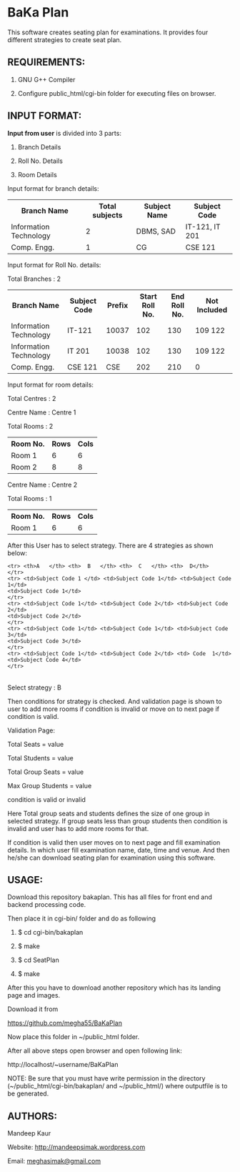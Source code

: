 BaKa Plan
============

This software creates seating plan for examinations. It provides four different
strategies to create seat plan.

REQUIREMENTS:
----------------------------
1) GNU G++ Compiler

2) Configure public_html/cgi-bin folder for executing files on browser.


INPUT FORMAT:
----------------------------
<b>Input from user</b> is divided into 3 parts:

1) Branch Details

2) Roll No. Details

3) Room Details

Input format for branch details:

<table>
    <tr> <th> Branch Name </th> <th> Total subjects</th> <th> Subject Name</th>
        <th>Subject Code </th>
    </tr>
     <tr> <td> Information Technology </td> <td> 2</td> <td> DBMS, SAD</td>
        <td>IT-121, IT 201</td>
    </tr>
     <tr> <td> Comp. Engg. </td> <td> 1</td> <td> CG</td>
        <td>CSE 121 </td>
    </tr>


</table>

Input format for Roll No. details:

Total Branches : 2

<table>
    <tr> <th> Branch Name </th> <th> Subject Code</th> <th>Prefix</th> <th> Start Roll No.</th>
        <th>End Roll No. </th> <th> Not Included </th>
    </tr>
     <tr> <td> Information Technology </td> <td> IT-121</td> <td>10037 </td>
        <td>102</td> <td> 130 </td> <td> 109 122 </td>
    </tr>
     <tr> <td> Information Technology </td> <td> IT 201</td> <td>10038 </td>
        <td>102</td> <td> 130 </td> <td> 109 122 </td>
    </tr>
    </tr>
     <tr> <td> Comp. Engg. </td> <td> CSE 121</td> <td>CSE </td>
        <td>202</td> <td> 210 </td> <td>0 </td>
    </tr>


</table>


Input format for room details:

Total Centres : 2

Centre Name : Centre 1

Total Rooms : 2

<table>
    <tr> <th> Room No. </th> <th> Rows</th> <th> Cols</th>
    </tr>
    <tr> <td> Room 1 </td> <td> 6</td> <td>6 </td>
    </tr>
    <tr> <td> Room 2 </td> <td> 8</td> <td>8 </td>
    </tr>

</table>

Centre Name : Centre 2

Total Rooms : 1

<table>
    <tr> <th> Room No. </th> <th> Rows</th> <th> Cols</th>
    </tr>
    <tr> <td> Room 1 </td> <td> 6</td> <td>6 </td>
    </tr>

</table>

After this User has to select strategy. There are 4 strategies as shown below:

<table>

    <tr> <th>A	 </th> <th>  B	 </th> <th>  C	 </th> <th>  D</th>
    </tr>
    <tr> <td>Subject Code 1 </td> <td>Subject Code 1</td> <td>Subject Code  1</td> 
    <td>Subject Code 1</td>
    </tr>
    <tr> <td>Subject Code 1</td> <td>Subject Code 2</td> <td>Subject Code  2</td> 
    <td>Subject Code 2</td>
    </tr>
    <tr> <td>Subject Code 1</td> <td>Subject Code 1</td> <td>Subject Code  3</td> 
    <td>Subject Code 3</td>
    </tr>
    <tr> <td>Subject Code 1</td> <td>Subject Code 2</td> <td> Code  1</td> 
    <td>Subject Code 4</td>
    </tr>

</table>

Select strategy : B

Then conditions for strategy is checked. And validation page is shown to user 
to add more rooms if condition is invalid or move on to next page if condition 
is valid.

Validation Page:

Total Seats = value

Total Students = value

Total Group Seats = value

Max Group Students = value

condition is valid or invalid


Here Total group seats and students defines the size of one group in selected 
strategy. If group seats less than group students then condition is invalid
and user has to add more rooms for that.

If condition is valid then user moves on to next page and fill examination 
details. In which user fill examination name, date, time and venue.
And then he/she can download seating plan for examination using this software.

USAGE:
----------------------------
Download this repository bakaplan. This has all files for front end and backend 
processing code.

Then place it in cgi-bin/ folder and do as following

1) $ cd cgi-bin/bakaplan

2) $ make

3) $ cd SeatPlan

4) $ make

After this you have to download another repository which has its landing page
and images. 

Download it from

https://github.com/megha55/BaKaPlan

Now place this folder in ~/public_html folder.

After all above steps open browser and open following link:

http://localhost/~username/BaKaPlan

NOTE:    Be sure that you must have write permission in the directory
         (~/public_html/cgi-bin/bakaplan/ and ~/public_html/)
         where outputfile is to be generated.

AUTHORS:
----------------------------
Mandeep Kaur

Website: http://mandeepsimak.wordpress.com

Email: meghasimak@gmail.com

